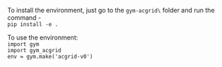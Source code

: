 To install the environment, just go to the `gym-acgrid\` folder and run 
the command - <br>
`pip install -e .`

To use the environment: <br>
`import gym` <br>
`import gym_acgrid` <br>
`env = gym.make('acgrid-v0')`